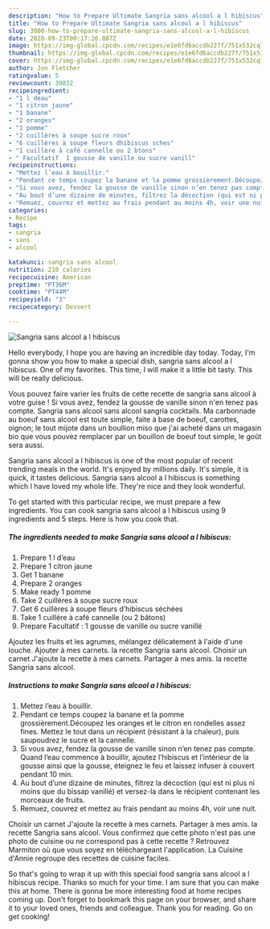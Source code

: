 ```yaml
---
description: "How to Prepare Ultimate Sangria sans alcool a l hibiscus"
title: "How to Prepare Ultimate Sangria sans alcool a l hibiscus"
slug: 3800-how-to-prepare-ultimate-sangria-sans-alcool-a-l-hibiscus
date: 2020-09-23T00:17:26.807Z
image: https://img-global.cpcdn.com/recipes/e1e6fd6accdb227f/751x532cq70/sangria-sans-alcool-a-l-hibiscus-photo-principale-de-la-recette.jpg
thumbnail: https://img-global.cpcdn.com/recipes/e1e6fd6accdb227f/751x532cq70/sangria-sans-alcool-a-l-hibiscus-photo-principale-de-la-recette.jpg
cover: https://img-global.cpcdn.com/recipes/e1e6fd6accdb227f/751x532cq70/sangria-sans-alcool-a-l-hibiscus-photo-principale-de-la-recette.jpg
author: Jon Fletcher
ratingvalue: 5
reviewcount: 39832
recipeingredient:
- "1 l deau"
- "1 citron jaune"
- "1 banane"
- "2 oranges"
- "1 pomme"
- "2 cuillères à soupe sucre roux"
- "6 cuillères à soupe fleurs dhibiscus sches"
- "1 cuillère à café cannelle ou 2 btons"
- " Facultatif  1 gousse de vanille ou sucre vanill"
recipeinstructions:
- "Mettez l’eau à bouillir."
- "Pendant ce temps coupez la banane et la pomme grossièrement.Découpez les oranges et le citron en rondelles assez fines. Mettez le tout dans un récipient (résistant à la chaleur), puis saupoudrez le sucre et la cannelle."
- "Si vous avez, fendez la gousse de vanille sinon n’en tenez pas compte. Quand l’eau commence à bouillir, ajoutez l’hibiscus et l’intérieur de la gousse ainsi que la gousse, éteignez le feu et laissez infuser à couvert pendant 10 min."
- "Au bout d’une dizaine de minutes, filtrez la décoction (qui est ni plus ni moins que du bissap vanillé) et versez-la dans le récipient contenant les morceaux de fruits."
- "Remuez, couvrez et mettez au frais pendant au moins 4h, voir une nuit."
categories:
- Recipe
tags:
- sangria
- sans
- alcool

katakunci: sangria sans alcool 
nutrition: 210 calories
recipecuisine: American
preptime: "PT36M"
cooktime: "PT44M"
recipeyield: "3"
recipecategory: Dessert

---
```



![Sangria sans alcool a l hibiscus](https://img-global.cpcdn.com/recipes/e1e6fd6accdb227f/751x532cq70/sangria-sans-alcool-a-l-hibiscus-photo-principale-de-la-recette.jpg)

Hello everybody, I hope you are having an incredible day today. Today, I'm gonna show you how to make a special dish, sangria sans alcool a l hibiscus. One of my favorites. This time, I will make it a little bit tasty. This will be really delicious.

Vous pouvez faire varier les fruits de cette recette de sangria sans alcool à votre guise ! Si vous avez, fendez la gousse de vanille sinon n&#39;en tenez pas compte. Sangria sans alcool sans alcool sangria cocktails. Ma carbonnade au boeuf sans alcool est toute simple, faite à base de boeuf, carottes, oignon; le tout mijote dans un boullion miso que j&#39;ai acheté dans un magasin bio que vous pouvez remplacer par un bouillon de boeuf tout simple, le goût sera aussi.

Sangria sans alcool a l hibiscus is one of the most popular of recent trending meals in the world. It's enjoyed by millions daily. It's simple, it is quick, it tastes delicious. Sangria sans alcool a l hibiscus is something which I have loved my whole life. They're nice and they look wonderful.


To get started with this particular recipe, we must prepare a few ingredients. You can cook sangria sans alcool a l hibiscus using 9 ingredients and 5 steps. Here is how you cook that.

<!--inarticleads1-->

##### The ingredients needed to make Sangria sans alcool a l hibiscus:

1. Prepare 1 l d’eau
1. Prepare 1 citron jaune
1. Get 1 banane
1. Prepare 2 oranges
1. Make ready 1 pomme
1. Take 2 cuillères à soupe sucre roux
1. Get 6 cuillères à soupe fleurs d’hibiscus séchées
1. Take 1 cuillère à café cannelle (ou 2 bâtons)
1. Prepare  Facultatif : 1 gousse de vanille ou sucre vanillé


Ajoutez les fruits et les agrumes, mélangez délicatement à l&#39;aide d&#39;une louche. Ajouter à mes carnets. la recette Sangria sans alcool. Choisir un carnet J&#39;ajoute la recette à mes carnets. Partager à mes amis. la recette Sangria sans alcool. 

<!--inarticleads2-->

##### Instructions to make Sangria sans alcool a l hibiscus:

1. Mettez l’eau à bouillir.
1. Pendant ce temps coupez la banane et la pomme grossièrement.Découpez les oranges et le citron en rondelles assez fines. Mettez le tout dans un récipient (résistant à la chaleur), puis saupoudrez le sucre et la cannelle.
1. Si vous avez, fendez la gousse de vanille sinon n’en tenez pas compte. Quand l’eau commence à bouillir, ajoutez l’hibiscus et l’intérieur de la gousse ainsi que la gousse, éteignez le feu et laissez infuser à couvert pendant 10 min.
1. Au bout d’une dizaine de minutes, filtrez la décoction (qui est ni plus ni moins que du bissap vanillé) et versez-la dans le récipient contenant les morceaux de fruits.
1. Remuez, couvrez et mettez au frais pendant au moins 4h, voir une nuit.


Choisir un carnet J&#39;ajoute la recette à mes carnets. Partager à mes amis. la recette Sangria sans alcool. Vous confirmez que cette photo n&#39;est pas une photo de cuisine ou ne correspond pas à cette recette ? Retrouvez Marmiton où que vous soyez en téléchargeant l&#39;application. La Cuisine d&#39;Annie regroupe des recettes de cuisine faciles. 

So that's going to wrap it up with this special food sangria sans alcool a l hibiscus recipe. Thanks so much for your time. I am sure that you can make this at home. There is gonna be more interesting food at home recipes coming up. Don't forget to bookmark this page on your browser, and share it to your loved ones, friends and colleague. Thank you for reading. Go on get cooking!
